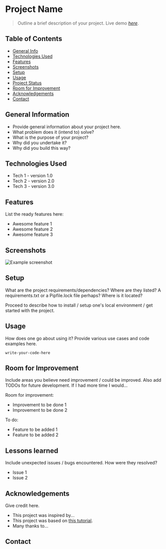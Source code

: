 # Project Name
> Outline a brief description of your project.
> Live demo [_here_](https://www.example.com). <!-- If you have the project hosted somewhere, include the link here. -->

## Table of Contents
* [General Info](#general-information)
* [Technologies Used](#technologies-used)
* [Features](#features)
* [Screenshots](#screenshots)
* [Setup](#setup)
* [Usage](#usage)
* [Project Status](#project-status)
* [Room for Improvement](#room-for-improvement)
* [Acknowledgements](#acknowledgements)
* [Contact](#contact)
<!-- * [License](#license) -->


## General Information
- Provide general information about your project here.
- What problem does it (intend to) solve?
- What is the purpose of your project?
- Why did you undertake it?
- Why did you build this way?
<!-- You don't have to answer all the questions - just the ones relevant to your project. -->


## Technologies Used
- Tech 1 - version 1.0
- Tech 2 - version 2.0
- Tech 3 - version 3.0


## Features
List the ready features here:
- Awesome feature 1
- Awesome feature 2
- Awesome feature 3


## Screenshots
![Example screenshot](./img/screenshot.png)
<!-- If you have screenshots you'd like to share, include them here. -->


## Setup
What are the project requirements/dependencies? Where are they listed? A requirements.txt or a Pipfile.lock file perhaps? Where is it located?

Proceed to describe how to install / setup one's local environment / get started with the project.


## Usage
How does one go about using it?
Provide various use cases and code examples here.

`write-your-code-here`


## Room for Improvement
Include areas you believe need improvement / could be improved. Also add TODOs for future development. If I had more time I would...

Room for improvement:
- Improvement to be done 1
- Improvement to be done 2

To do:
- Feature to be added 1
- Feature to be added 2

## Lessons learned
Include unexpected issues / bugs encountered. How were they resolved?
- Issue 1
- Issue 2

## Acknowledgements
Give credit here.
- This project was inspired by...
- This project was based on [this tutorial](https://www.example.com).
- Many thanks to...


## Contact


<!-- Optional -->
<!-- ## License -->
<!-- This project is open source and available under the [... License](). -->

<!-- You don't have to include all sections - just the one's relevant to your project -->